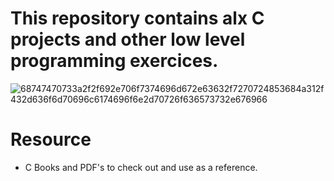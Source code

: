 # This repository contains alx C projects and other low level programming exercices.
![68747470733a2f2f692e706f7374696d672e63632f7270724853684a312f432d636f6d70696c6174696f6e2d70726f636573732e676966](https://user-images.githubusercontent.com/125459327/225973505-587af882-f30b-4765-af43-6fa44901c54e.gif)
# Resource
* C Books and PDF's to check out and use as a reference.
